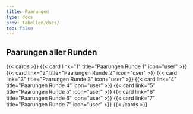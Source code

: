 ```yaml
---
title: Paarungen
type: docs
prev: tabellen/docs/
toc: false
---
```


## Paarungen aller Runden 
{{< cards >}}
  {{< card link="1" title="Paarungen Runde 1" icon="user" >}}
  {{< card link="2" title="Paarungen Runde 2" icon="user" >}}
  {{< card link="3" title="Paarungen Runde 3" icon="user" >}}
  {{< card link="4" title="Paarungen Runde 4" icon="user" >}}
  {{< card link="5" title="Paarungen Runde 5" icon="user" >}}
  {{< card link="6" title="Paarungen Runde 6" icon="user" >}}
  {{< card link="7" title="Paarungen Runde 7" icon="user" >}}
{{< /cards >}}